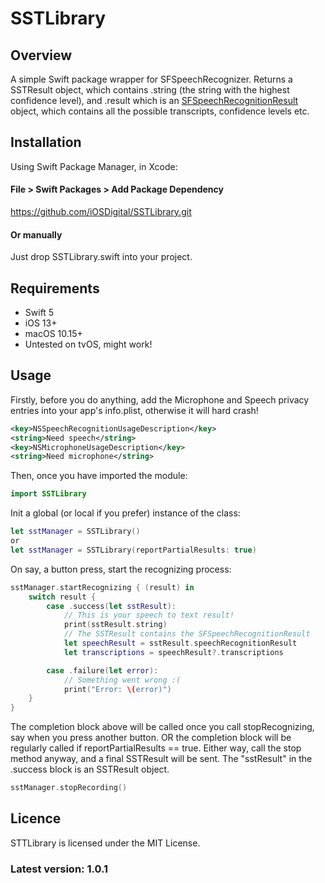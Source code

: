 # SSTLibrary

## Overview
A simple Swift package wrapper for SFSpeechRecognizer. Returns a SSTResult object, which contains .string (the string with the highest confidence level), and .result which is an [SFSpeechRecognitionResult](https://developer.apple.com/documentation/speech/sfspeechrecognitionresult) object, which contains all the possible transcripts, confidence levels etc.

## Installation
Using Swift Package Manager, in Xcode:

#### File > Swift Packages > Add Package Dependency
https://github.com/iOSDigital/SSTLibrary.git

#### Or manually
Just drop SSTLibrary.swift into your project.

## Requirements
* Swift 5
* iOS 13+
* macOS 10.15+
* Untested on tvOS, might work!

## Usage
Firstly, before you do anything, add the Microphone and Speech privacy entries into your app's info.plist, otherwise it will hard crash!

```xml
<key>NSSpeechRecognitionUsageDescription</key>
<string>Need speech</string>
<key>NSMicrophoneUsageDescription</key>
<string>Need microphone</string>
```

Then, once you have imported the module:

```swift
import SSTLibrary
```

Init a global (or local if you prefer) instance of the class:

```swift
let sstManager = SSTLibrary()
or
let sstManager = SSTLibrary(reportPartialResults: true)
```

On say, a button press, start the recognizing process:

```swift
sstManager.startRecognizing { (result) in
    switch result {
        case .success(let sstResult):
            // This is your speech to text result!
            print(sstResult.string)
            // The SSTResult contains the SFSpeechRecognitionResult
            let speechResult = sstResult.speechRecognitionResult
            let transcriptions = speechResult?.transcriptions

        case .failure(let error):
            // Something went wrong :(
            print("Error: \(error)")
    }
}
```

The completion block above will be called once you call stopRecognizing, say when you press another button.
OR the completion block will be regularly called if reportPartialResults == true.
Either way, call the stop method anyway, and a final SSTResult will be sent.
The "sstResult" in the .success block is an SSTResult object.

```swift
sstManager.stopRecording()
```

## Licence
STTLibrary is licensed under the MIT License.

### Latest version: 1.0.1
